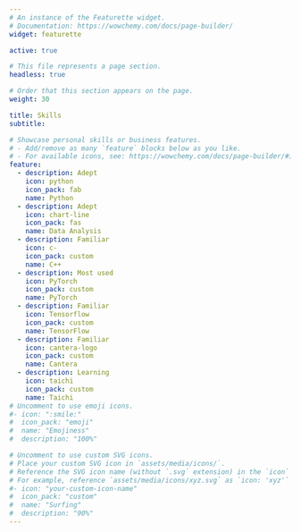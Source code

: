 ```yaml
---
# An instance of the Featurette widget.
# Documentation: https://wowchemy.com/docs/page-builder/
widget: featurette

active: true

# This file represents a page section.
headless: true

# Order that this section appears on the page.
weight: 30

title: Skills
subtitle:

# Showcase personal skills or business features.
# - Add/remove as many `feature` blocks below as you like.
# - For available icons, see: https://wowchemy.com/docs/page-builder/#icons
feature:
  - description: Adept
    icon: python
    icon_pack: fab
    name: Python
  - description: Adept 
    icon: chart-line
    icon_pack: fas
    name: Data Analysis
  - description: Familiar
    icon: c-
    icon_pack: custom
    name: C++
  - description: Most used
    icon: PyTorch
    icon_pack: custom
    name: PyTorch
  - description: Familiar
    icon: Tensorflow
    icon_pack: custom
    name: TensorFlow
  - description: Familiar
    icon: cantera-logo
    icon_pack: custom
    name: Cantera
  - description: Learning
    icon: taichi
    icon_pack: custom
    name: Taichi
# Uncomment to use emoji icons.
#- icon: ":smile:"
#  icon_pack: "emoji"
#  name: "Emojiness"
#  description: "100%"

# Uncomment to use custom SVG icons.
# Place your custom SVG icon in `assets/media/icons/`.
# Reference the SVG icon name (without `.svg` extension) in the `icon` field.
# For example, reference `assets/media/icons/xyz.svg` as `icon: 'xyz'`
#- icon: "your-custom-icon-name"
#  icon_pack: "custom"
#  name: "Surfing"
#  description: "90%"
---
```

